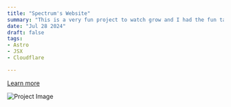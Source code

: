 ```yaml
---
title: "Spectrum's Website"
summary: "This is a very fun project to watch grow and I had the fun task of building the Website and running it on Cloudflare. I also help with a lot of backend stuff."
date: "Jul 28 2024"
draft: false
tags:
- Astro
- JSX
- Cloudflare

---
```


[Learn more](https://spectrum.liamsherwin.tech)

![Project Image](https://serv.husky.nz/peter-port/Spectrum-website.png)
